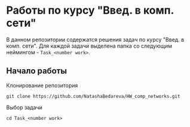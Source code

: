 # Работы по курсу "Введ. в комп. сети"

В данном репозитории содержатся решения задач по курсу "Введ. в комп. сети".
Для каждой задачи выделена папка со следующим неймингом - `Task_<number work>`.

## Начало работы
Клонирование репозитория

```
git clone https://github.com/NatashaBedareva/HW_comp_networks.git
```

Выбор задачи
```
cd Task_<number work>
```


